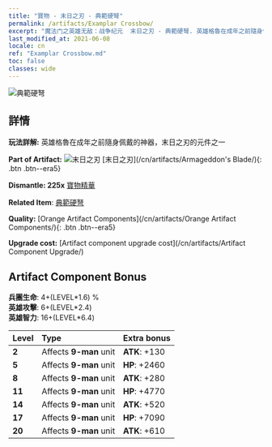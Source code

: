 ```yaml
---
title: "寶物 - 末日之刃 - 典範硬弩"
permalink: /artifacts/Examplar Crossbow/
excerpt: "魔法门之英雄无敌：战争纪元  末日之刃 - 典範硬弩. 英雄格魯在成年之前隨身佩戴的神器，末日之刃的元件之一"
last_modified_at: 2021-06-08
locale: cn
ref: "Examplar Crossbow.md"
toc: false
classes: wide
---
```


 ![典範硬弩](/images/t/artifact_40446.png)



## 詳情

 **玩法詳解:** 英雄格魯在成年之前隨身佩戴的神器，末日之刃的元件之一

 **Part of Artifact:** ![末日之刃](/images/t/icon_artifact_44.png) [末日之刃](/cn/artifacts/Armageddon's Blade/){: .btn .btn--era5}

 **Dismantle: 225x** [寶物精華](/cn/Items/con_905/)

 **Related Item**: [典範硬弩](/cn/Items/art_171/)

 **Quality:** [Orange Artifact Components](/cn/artifacts/Orange Artifact Components/){: .btn .btn--era5}

 **Upgrade cost:** [Artifact component upgrade cost](/cn/artifacts/Artifact Component Upgrade/)

## Artifact Component Bonus

  **兵團生命**: 4+(LEVEL\*1.6) %<br/>**英雄攻擊**: 6+(LEVEL\*2.4)<br/>**英雄智力**: 16+(LEVEL\*6.4)

  |  Level  | Type |    Extra bonus  | 
  |:--------|:-----|:----------------| 
  | **2** | Affects **9-man** unit | **ATK**: +130 | 
  | **5** | Affects **9-man** unit | **HP**: +2460 | 
  | **8** | Affects **9-man** unit | **ATK**: +280 | 
  | **11** | Affects **9-man** unit | **HP**: +4770 | 
  | **14** | Affects **9-man** unit | **ATK**: +520 | 
  | **17** | Affects **9-man** unit | **HP**: +7090 | 
  | **20** | Affects **9-man** unit | **ATK**: +610 | 
